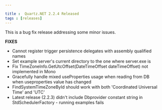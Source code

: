 ```yaml
---

title :  Quartz.NET 2.2.4 Released
tags : [releases]
---
```


This is a bug fix release addressing some minor issues.

__FIXES__

* Cannot register trigger persistence delegates with assembly qualified names
* Set example server's current directory to the one where server.exe is
* Fix TimeZoneInfo.GetUtcOffset(DateTimeOffset dateTimeOffset) not implemented in Mono
* Gracefully handle mixed useProperties usage when reading from DB when useproperties value has changed
* FindSystemTimeZoneById should work with both 'Coordinated Universal Time' and 'UTC'
* Latest release (2.2.3) didn't include Dbprovider constant string in StdSchedulerFactory - running examples fails

<Download />
